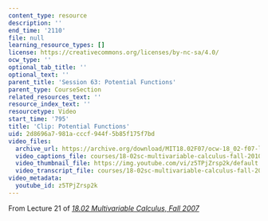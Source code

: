 ```yaml
---
content_type: resource
description: ''
end_time: '2110'
file: null
learning_resource_types: []
license: https://creativecommons.org/licenses/by-nc-sa/4.0/
ocw_type: ''
optional_tab_title: ''
optional_text: ''
parent_title: 'Session 63: Potential Functions'
parent_type: CourseSection
related_resources_text: ''
resource_index_text: ''
resourcetype: Video
start_time: '795'
title: 'Clip: Potential Functions'
uid: 2d8696a7-981a-cccf-944f-5b85f175f7bd
video_files:
  archive_url: https://archive.org/download/MIT18.02F07/ocw-18_02-f07-lec21_300k.mp4
  video_captions_file: courses/18-02sc-multivariable-calculus-fall-2010/z5TPjZrsp2k_captions.vtt
  video_thumbnail_file: https://img.youtube.com/vi/z5TPjZrsp2k/default.jpg
  video_transcript_file: courses/18-02sc-multivariable-calculus-fall-2010/z5TPjZrsp2k_transcript.pdf
video_metadata:
  youtube_id: z5TPjZrsp2k
---
```


From Lecture 21 of [_18.02 Multivariable Calculus, Fall 2007_](/courses/18-02-multivariable-calculus-fall-2007/video_galleries/video-lectures)


